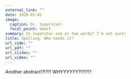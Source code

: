 ```yaml
---
external_link: ""
date: 2020-01-01
image:
  caption: Dr. Superstar!
  focal_point: Smart
summary: Is superstar one or two words? I'm not sure!
title: Spelling. Who needs it?
url_code: ""
url_pdf: ""
url_slides: ""
url_video: ""
---
```


Another abstract!?!?!? WHYYYYYY?!?!?!?

